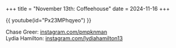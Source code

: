 +++
title = "November 13th: Coffeehouse"
date = 2024-11-16
+++

{{ youtube(id="Px23MPhqyeo") }}

<!-- more -->

Chase Greer: [instagram.com/pmpknman](https://instagram.com/pmpknman)<br>
Lydia Hamilton: [instagram.com/lydiahamilton13](https://instagram.com/lydiahamilton13)
